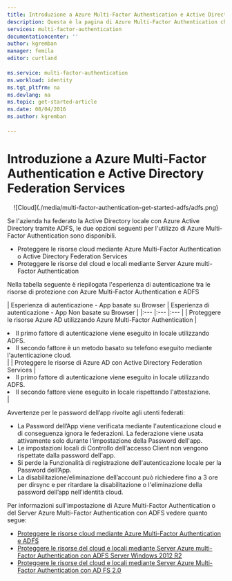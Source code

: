 ```yaml
---
title: Introduzione a Azure Multi-Factor Authentication e Active Directory Federation Services
description: Questa è la pagina di Azure Multi-Factor Authentication che descrive come iniziare a usare Azure MFA e ADFS.
services: multi-factor-authentication
documentationcenter: ''
author: kgremban
manager: femila
editor: curtland

ms.service: multi-factor-authentication
ms.workload: identity
ms.tgt_pltfrm: na
ms.devlang: na
ms.topic: get-started-article
ms.date: 08/04/2016
ms.author: kgremban

---
```

# Introduzione a Azure Multi-Factor Authentication e Active Directory Federation Services
<center>![Cloud](./media/multi-factor-authentication-get-started-adfs/adfs.png)</center>

Se l'azienda ha federato la Active Directory locale con Azure Active Directory tramite ADFS, le due opzioni seguenti per l'utilizzo di Azure Multi-Factor Authentication sono disponibili.

* Proteggere le risorse cloud mediante Azure Multi-Factor Authentication o Active Directory Federation Services
* Proteggere le risorse del cloud e locali mediante Server Azure multi-Factor Authentication

Nella tabella seguente è riepilogata l'esperienza di autenticazione tra le risorse di protezione con Azure Multi-Factor Authentication e ADFS

| Esperienza di autenticazione - App basate su Browser | Esperienza di autenticazione - App Non basate su Browser |
|:--- |:--- |:--- |
| Proteggere le risorse Azure AD utilizzando Azure Multi-Factor Authentication |<li>Il primo fattore di autenticazione viene eseguito in locale utilizzando ADFS.</li> <li>Il secondo fattore è un metodo basato su telefono eseguito mediante l'autenticazione cloud.</li> |
| Proteggere le risorse di Azure AD con Active Directory Federation Services |<li>Il primo fattore di autenticazione viene eseguito in locale utilizzando ADFS.</li><li>Il secondo fattore viene eseguito in locale rispettando l'attestazione.</li> |

Avvertenze per le password dell’app rivolte agli utenti federati:

* La Password dell’App viene verificata mediante l'autenticazione cloud e di conseguenza ignora le federazioni. La federazione viene usata attivamente solo durante l'impostazione della Password dell'app.
* Le impostazioni locali di Controllo dell'accesso Client non vengono rispettate dalla password dell'app.
* Si perde la Funzionalità di registrazione dell'autenticazione locale per la Password dell’App.
* La disabilitazione/eliminazione dell’account può richiedere fino a 3 ore per dirsync e per ritardare la disabilitazione o l'eliminazione della password dell’app nell'identità cloud.

Per informazioni sull'impostazione di Azure Multi-Factor Authentication o del Server Azure Multi-Factor Authentication con ADFS vedere quanto segue:

* [Proteggere le risorse cloud mediante Azure Multi-Factor Authentication e ADFS](multi-factor-authentication-get-started-adfs-cloud.md)
* [Proteggere le risorse del cloud e locali mediante Server Azure multi-Factor Authentication con ADFS Server Windows 2012 R2](multi-factor-authentication-get-started-adfs-w2k12.md)
* [Proteggere le risorse del cloud e locali mediante Server Azure Multi-Factor Authentication con AD FS 2.0](multi-factor-authentication-get-started-adfs-adfs2.md)

<!---HONumber=AcomDC_0921_2016-->